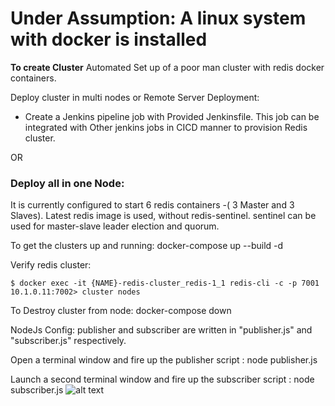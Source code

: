 # Under Assumption: A linux system with docker is installed

**To create Cluster**
Automated Set up of a poor man cluster with redis docker containers.

Deploy cluster in multi nodes or Remote Server Deployment:
- Create a Jenkins pipeline job with Provided Jenkinsfile. This job can be integrated with Other      jenkins jobs in CICD manner to provision Redis cluster.

OR

### Deploy all in one Node:
It is currently configured to start 6 redis containers -( 3 Master and 3 Slaves). Latest redis image is used, without redis-sentinel. sentinel can be used for master-slave leader election and quorum.

To get the clusters up and running: docker-compose up --build -d

Verify redis cluster:
```
$ docker exec -it {NAME}-redis-cluster_redis-1_1 redis-cli -c -p 7001
10.1.0.11:7002> cluster nodes
```

To Destroy cluster from node:
docker-compose down

NodeJs Config:
publisher and subscriber are written in "publisher.js" and "subscriber.js" respectively.

Open a terminal window and fire up the publisher script : node publisher.js

Launch a second terminal window and fire up the subscriber script : node subscriber.js
![alt text](https://github.com/Sidzure/RedisDockerClusterPubSub/blob/master/SubTest.png?raw=true)
